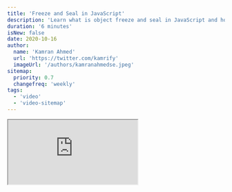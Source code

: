 ```yaml
---
title: 'Freeze and Seal in JavaScript'
description: 'Learn what is object freeze and seal in JavaScript and how to use them'
duration: '6 minutes'
isNew: false
date: 2020-10-16
author:
  name: 'Kamran Ahmed'
  url: 'https://twitter.com/kamrify'
  imageUrl: '/authors/kamranahmedse.jpeg'
sitemap:
  priority: 0.7
  changefreq: 'weekly'
tags:
  - 'video'
  - 'video-sitemap'
---
```


<iframe class="w-full aspect-video mb-5" src="https://www.youtube.com/embed/O3uT2l6vgZ8" title="Freeze and Seal in JavaScript"></iframe>
